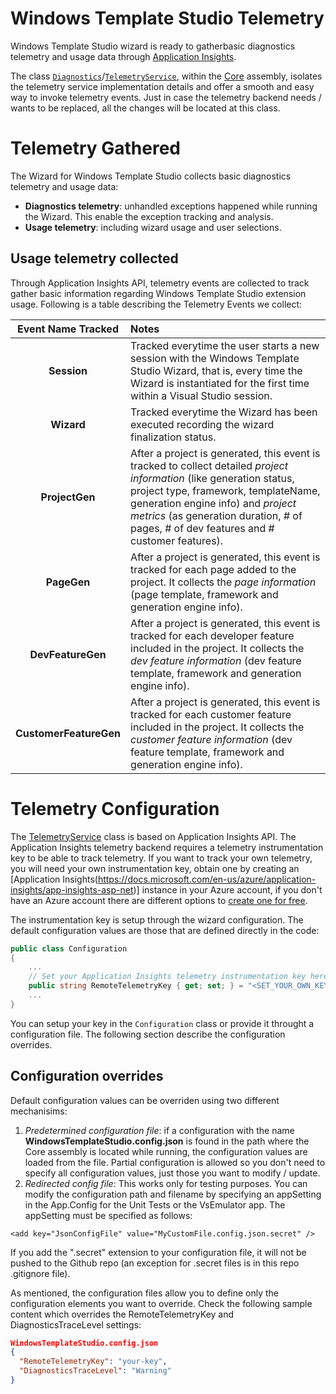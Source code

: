 Windows Template Studio Telemetry
=================================

Windows Template Studio wizard is ready to gatherbasic diagnostics telemetry and usage data through [Application Insights](https://azure.microsoft.com/en-us/services/application-insights/). 

The class [`Diagnostics`](code/src/Core/Diagnostics)/[`TelemetryService`](../code/src/Core/Diagnostics/TelemetryService.cs), within the [Core](../code/src/Core) assembly, isolates the telemetry service implementation details and offer a smooth and easy way to invoke telemetry events. Just in case the telemetry backend needs / wants to be replaced, all the changes will be located at this class.

# Telemetry Gathered

The Wizard for Windows Template Studio collects basic diagnostics telemetry and usage data:
* **Diagnostics telemetry**: unhandled exceptions happened while running the Wizard. This enable the exception tracking and analysis.
* **Usage telemetry**: including wizard usage and user selections.

## Usage telemetry collected

Through Application Insights API, telemetry events are collected to track gather basic information regarding Windows Template Studio extension usage. Following is a table describing the Telemetry Events we collect:

|Event Name Tracked |Notes |
|:-------------:|:-----|
| **Session** | Tracked everytime the user starts a new session with the Windows Template Studio Wizard, that is, every time the Wizard is instantiated for the first time within a Visual Studio session.|
| **Wizard** | Tracked everytime the Wizard has been executed recording the wizard finalization status.|
| **ProjectGen** | After a project is generated, this event is tracked to collect detailed *project information* (like generation status, project type, framework, templateName, generation engine info) and *project metrics* (as generation duration, # of pages, # of dev features and # customer features).|
| **PageGen** | After a project is generated, this event is tracked for each page added to the project. It collects the *page information* (page template, framework and generation engine info).|
| **DevFeatureGen** | After a project is generated, this event is tracked for each developer feature included in the project. It collects the *dev feature information* (dev feature template, framework and generation engine info).| 
| **CustomerFeatureGen** | After a project is generated, this event is tracked for each customer feature included in the project. It collects the *customer feature information* (dev feature template, framework and generation engine info).|

# Telemetry Configuration
The [TelemetryService](../code/src/Core/Diagnostics/TelemetryService.cs) class is based on Application Insights API. The Application Insights telemetry backend requires a telemetry instrumentation key to be able to track telemetry. If you want to track your own telemetry, you will need your own instrumentation key, obtain one by creating an [Application Insights(https://docs.microsoft.com/en-us/azure/application-insights/app-insights-asp-net)] instance in your Azure account, if you don't have an Azure account there are different options to [create one for free](https://azure.microsoft.com/en-us/free/).

The instrumentation key is setup through the wizard configuration. The default configuration values are those that are defined directly in the code:

``` c#
public class Configuration
{
    ...
    // Set your Application Insights telemetry instrumentation key here (configure it in a WindowsTemplateStudio.config.json located in the working folder).
    public string RemoteTelemetryKey { get; set; } = "<SET_YOUR_OWN_KEY>"; 
    ...
}
``` 
You can setup your key in the `Configuration` class or provide it throught a configuration file. The following section describe the configuration overrides.

## Configuration overrides

Default configuration values can be overriden using two different mechanisims:
1. *Predetermined configuration file*: if a configuration with the name **WindowsTemplateStudio.config.json** is found in the path where the Core assembly is located while running, the configuration values are loaded from the file. Partial configuration is allowed so you don't need to specify all configuration values, just those you want to modify / update.
2. *Redirected config file*: This works only for testing purposes. You can modify the configuration path and filename by specifying an appSetting in the App.Config for the Unit Tests or the VsEmulator app. The appSetting must be specified as follows:
```
<add key="JsonConfigFile" value="MyCustomFile.config.json.secret" />
```
If you add the ".secret" extension to your configuration file, it will not be pushed to the Github repo (an exception for .secret files is in this repo .gitignore file).

As mentioned, the configuration files allow you to define only the configuration elements you want to override. Check the following sample content which overrides the RemoteTelemetryKey and DiagnosticsTraceLevel settings:

``` json
WindowsTemplateStudio.config.json
{
  "RemoteTelemetryKey": "your-key",
  "DiagnosticsTraceLevel": "Warning"
}
``` 

